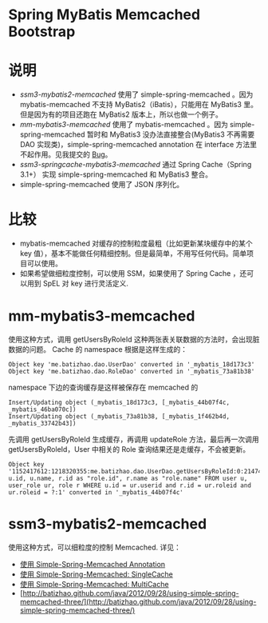 Spring MyBatis Memcached Bootstrap
===========================

# 说明
* *ssm3-mybatis2-memcached* 使用了 simple-spring-memcached 。因为 mybatis-memcached 不支持 MyBatis2（iBatis），只能用在 MyBatis3 里。但是因为有的项目还跑在 MyBatis2 版本上，所以也做一个例子。
* *mm-mybatis3-memcached* 使用了 mybatis-memcached 。因为 simple-spring-memcached 暂时和 MyBatis3 没办法直接整合(MyBatis3 不再需要 DAO 实现类)，simple-spring-memcached
annotation 在 interface 方法里不起作用。见我提交的 [Bug](http://code.google.com/p/simple-spring-memcached/issues/detail?id=7)。
* *ssm3-springcache-mybatis3-memcached* 通过 Spring Cache（Spring 3.1+） 实现 simple-spring-memcached 和 MyBatis3 整合。
* simple-spring-memcached 使用了 JSON 序列化。

# 比较

* mybatis-memcached 对缓存的控制粒度最粗（比如更新某块缓存中的某个 key 值），基本不能做任何精细控制。但是最简单，不用写任何代码。简单项目可以使用。
* 如果希望做细粒度控制，可以使用 SSM，如果使用了 Spring Cache ，还可以用到 SpEL 对 key 进行灵活定义.

# mm-mybatis3-memcached
使用这种方式，调用 getUsersByRoleId 这种两张表关联数据的方法时，会出现脏数据的问题。
Cache 的 namespace 根据是这样生成的：

    Object key 'me.batizhao.dao.UserDao' converted in '_mybatis_18d173c3'       
	Object key 'me.batizhao.dao.RoleDao' converted in '_mybatis_73a81b38'
		
namespace 下边的查询缓存是这样被保存在 memcached 的	

	Insert/Updating object (_mybatis_18d173c3, [_mybatis_44b07f4c, _mybatis_46ba070c])	
	Insert/Updating object (_mybatis_73a81b38, [_mybatis_1f462b4d, _mybatis_33742b43])    

先调用 getUsersByRoleId 生成缓存，再调用 updateRole 方法，最后再一次调用 getUsersByRoleId，User 中相关的 Role 查询结果还是走缓存，不会被更新。

    Object key '1152417612:1218320355:me.batizhao.dao.UserDao.getUsersByRoleId:0:2147483647:SELECT u.id, u.name, r.id as "role.id", r.name as "role.name" FROM user u, user_role ur, role r WHERE u.id = ur.userid and r.id = ur.roleid and ur.roleid = ?:1' converted in '_mybatis_44b07f4c' 
    
# ssm3-mybatis2-memcached
使用这种方式，可以细粒度的控制 Memcached. 详见：

* [使用 Simple-Spring-Memcached Annotation](http://batizhao.github.com/java/2012/09/27/simple-spring-memcached-annotation/)
* [使用 Simple-Spring-Memcached: SingleCache](http://batizhao.github.com/java/2012/09/27/using-simple-spring-memcached-one/)
* [使用 Simple-Spring-Memcached: MultiCache](http://batizhao.github.com/java/2012/09/27/using-simple-spring-memcached-two/)
* [http://batizhao.github.com/java/2012/09/28/using-simple-spring-memcached-three/](http://batizhao.github.com/java/2012/09/28/using-simple-spring-memcached-three/)         